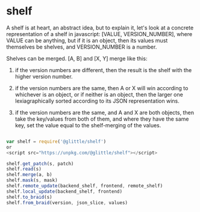 # shelf

A shelf is at heart, an abstract idea, but to explain it, let's look at a concrete representation of a shelf in javascript: [VALUE, VERSION_NUMBER], where VALUE can be anything, but if it is an object, then its values must themselves be shelves, and VERSION_NUMBER is a number.

Shelves can be merged. [A, B] and [X, Y] merge like this:

1. if the version numbers are different, then the result is the shelf with the higher version number.

2. if the version numbers are the same, then A or X will win according to whichever is an object, or if neither is an object, then the larger one lexiagraphically sorted according to its JSON representation wins.

3. if the version numbers are the same, and A and X are both objects, then take the key/values from both of them, and where they have the same key, set the value equal to the shelf-merging of the values.

``` js

var shelf = require('@glittle/shelf')
or
<script src="https://unpkg.com/@glittle/shelf"></script>

shelf.get_patch(s, patch)
shelf.read(s)
shelf.merge(a, b)
shelf.mask(s, mask)
shelf.remote_update(backend_shelf, frontend, remote_shelf)
shelf.local_update(backend_shelf, frontend)
shelf.to_braid(s)
shelf.from_braid(version, json_slice, values)

```
